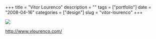 +++
title = "Vitor Lourenco"
description = ""
tags = ["portfolio"]
date = "2008-04-16"
categories = ["design"]
slug = "vitor-lourenco"
+++


 

  <div id="screens-thumbs" class="clearfix">
    <div class="txt-center" id="design-submission"><a href="http://www.vlourenco.com/"><img id='bluga-thumbnail-1196' class='bluga-thumbnail large' src='http://media.konigi.com/bluga/
wt4805ec591611e.jpg'/></a></div>  
  </div>   
<p><a href="http://www.vlourenco.com/">http://www.vlourenco.com/</a></p>




